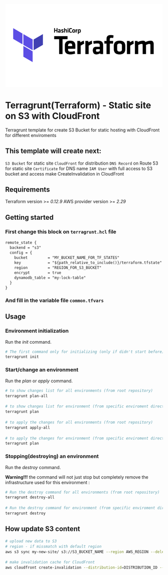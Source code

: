 ![terraform](terraform-logo.png)

# Terragrunt(Terraform) - Static site on S3 with CloudFront
Terragrunt template for create S3 Bucket for static hosting with CloudFront for different enviroments
## This template will create next:

`S3 Bucket` for static site
`CloudFront` for distribution
`DNS Record` on Route 53 for static site
`Certificate` for DNS name
`IAM User` with full access to S3 bucket and access make CreateInvalidation in CloudFront



## Requirements
Terraform version >= *0.12.9*
AWS provider version >= *2.29*

## Getting started
### First change this block on `terragrunt.hcl` file

```
remote_state {
  backend = "s3"
  config = {
    bucket         = "MY_BUCKET_NAME_FOR_TF_STATES"
    key            = "${path_relative_to_include()}/terraform.tfstate"
    region         = "REGION_FOR_S3_BUCKET"
    encrypt        = true
    dynamodb_table = "my-lock-table"
  }
}

```

### And fill in the variable file `common.tfvars`



## Usage
### Environment initialization
Run the *init* command.
```bash
# The first command only for initializing (only if didn't start before)
terragrunt init

```
### Start/change an environment
Run the *plan* or *apply* command.
```bash
# to show changes list for all environments (from root repository)
terragrunt plan-all

# to show changes list for environment (from specific enviroment directory)
terragrunt plan

# to apply the changes for all environments (from root repository)
terragrunt apply-all

# to apply the changes for environment (from specific enviroment directory)
terragrunt plan
```

### Stopping(destroying) an environment
Run the *destroy* command.

**Warning!!!** the command will not just stop but completely remove the infrastructure used for this environment :

```bash
# Run the destroy command for all environments (from root repository)
terragrunt destroy-all

# Run the destroy command for environment (from specific enviroment directory)
terragrunt destroy
```

## How update S3 content

```bash
# upload new data to S3
# region - if missmatch with default region
aws s3 sync my-new-site/ s3://S3_BUCKET_NAME --region AWS_REGION --delete

# make invalidation cache for CloudFront
aws cloudfront create-invalidation --distribution-id=DISTRIBUTION_ID --paths '/index.html'

```
